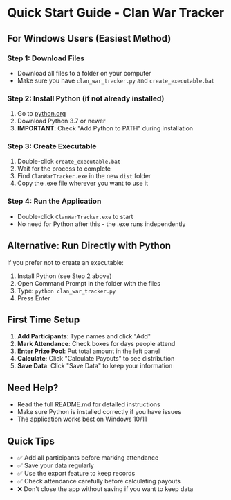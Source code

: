 # Quick Start Guide - Clan War Tracker

## For Windows Users (Easiest Method)

### Step 1: Download Files
- Download all files to a folder on your computer
- Make sure you have `clan_war_tracker.py` and `create_executable.bat`

### Step 2: Install Python (if not already installed)
1. Go to [python.org](https://www.python.org/downloads/)
2. Download Python 3.7 or newer
3. **IMPORTANT**: Check "Add Python to PATH" during installation

### Step 3: Create Executable
1. Double-click `create_executable.bat`
2. Wait for the process to complete
3. Find `ClanWarTracker.exe` in the new `dist` folder
4. Copy the .exe file wherever you want to use it

### Step 4: Run the Application
- Double-click `ClanWarTracker.exe` to start
- No need for Python after this - the .exe runs independently

## Alternative: Run Directly with Python

If you prefer not to create an executable:

1. Install Python (see Step 2 above)
2. Open Command Prompt in the folder with the files
3. Type: `python clan_war_tracker.py`
4. Press Enter

## First Time Setup

1. **Add Participants**: Type names and click "Add"
2. **Mark Attendance**: Check boxes for days people attend
3. **Enter Prize Pool**: Put total amount in the left panel
4. **Calculate**: Click "Calculate Payouts" to see distribution
5. **Save Data**: Click "Save Data" to keep your information

## Need Help?

- Read the full README.md for detailed instructions
- Make sure Python is installed correctly if you have issues
- The application works best on Windows 10/11

## Quick Tips

- ✅ Add all participants before marking attendance
- ✅ Save your data regularly
- ✅ Use the export feature to keep records
- ✅ Check attendance carefully before calculating payouts
- ❌ Don't close the app without saving if you want to keep data

